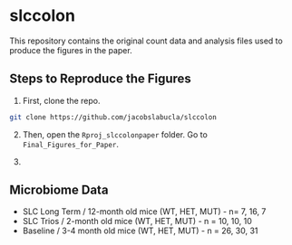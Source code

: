 # slccolon
This repository contains the original count data and analysis files used to produce the figures in the paper.

## Steps to Reproduce the Figures 
1. First, clone the repo. 
```bash
git clone https://github.com/jacobslabucla/slccolon
```
2. Then, open the `Rproj_slccolonpaper` folder. Go to `Final_Figures_for_Paper`.

3. 

## Microbiome Data
- SLC Long Term / 12-month old mice (WT, HET, MUT) - n= 7, 16, 7 
- SLC Trios / 2-month old mice (WT, HET, MUT) - n = 10, 10, 10 
- Baseline / 3-4 month old mice (WT, HET, MUT) - n = 26, 30, 31

  
